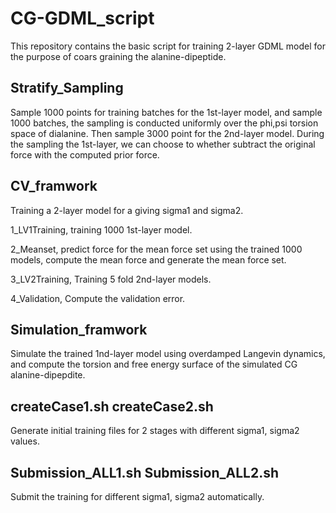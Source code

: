# CG-GDML_script

This repository contains the basic script for training 2-layer GDML model for the purpose of coars graining the alanine-dipeptide.

## Stratify_Sampling
Sample 1000 points for training batches for the 1st-layer model, and sample 1000 batches, the sampling is conducted uniformly over the phi,psi torsion space of dialanine. Then sample 3000 point for the 2nd-layer model. During the sampling the 1st-layer, we can choose to whether subtract the original force with the computed prior force.

## CV_framwork
Training a 2-layer model for a giving sigma1 and sigma2.

1_LV1Training, training 1000 1st-layer model.

2_Meanset, predict force for the mean force set using the trained 1000 models, compute the mean force and generate the mean force set.

3_LV2Training, Training 5 fold 2nd-layer models.

4_Validation, Compute the validation error.

## Simulation_framwork
Simulate the trained 1nd-layer model using overdamped Langevin dynamics, and compute the torsion and free energy surface of the simulated CG alanine-dipepdite.

## createCase1.sh createCase2.sh
Generate initial training files for 2 stages with different sigma1, sigma2 values.

## Submission_ALL1.sh Submission_ALL2.sh
Submit the training for different sigma1, sigma2 automatically.